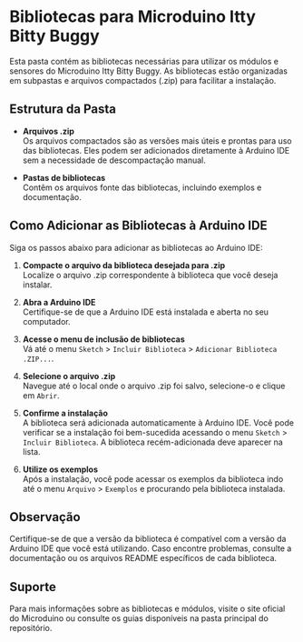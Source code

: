 # Bibliotecas para Microduino Itty Bitty Buggy

Esta pasta contém as bibliotecas necessárias para utilizar os módulos e sensores do Microduino Itty Bitty Buggy. As bibliotecas estão organizadas em subpastas e arquivos compactados (.zip) para facilitar a instalação.

## Estrutura da Pasta

- **Arquivos .zip**  
  Os arquivos compactados são as versões mais úteis e prontas para uso das bibliotecas. Eles podem ser adicionados diretamente à Arduino IDE sem a necessidade de descompactação manual.

- **Pastas de bibliotecas**  
  Contêm os arquivos fonte das bibliotecas, incluindo exemplos e documentação.

## Como Adicionar as Bibliotecas à Arduino IDE

Siga os passos abaixo para adicionar as bibliotecas ao Arduino IDE:

1. **Compacte o arquivo da biblioteca desejada para .zip**  
   Localize o arquivo .zip correspondente à biblioteca que você deseja instalar.

2. **Abra a Arduino IDE**  
   Certifique-se de que a Arduino IDE está instalada e aberta no seu computador.

3. **Acesse o menu de inclusão de bibliotecas**  
   Vá até o menu `Sketch` > `Incluir Biblioteca` > `Adicionar Biblioteca .ZIP...`.

4. **Selecione o arquivo .zip**  
   Navegue até o local onde o arquivo .zip foi salvo, selecione-o e clique em `Abrir`.

5. **Confirme a instalação**  
   A biblioteca será adicionada automaticamente à Arduino IDE. Você pode verificar se a instalação foi bem-sucedida acessando o menu `Sketch` > `Incluir Biblioteca`. A biblioteca recém-adicionada deve aparecer na lista.

6. **Utilize os exemplos**  
   Após a instalação, você pode acessar os exemplos da biblioteca indo até o menu `Arquivo` > `Exemplos` e procurando pela biblioteca instalada.

## Observação

Certifique-se de que a versão da biblioteca é compatível com a versão da Arduino IDE que você está utilizando. Caso encontre problemas, consulte a documentação ou os arquivos README específicos de cada biblioteca.

## Suporte

Para mais informações sobre as bibliotecas e módulos, visite o site oficial do Microduino ou consulte os guias disponíveis na pasta principal do repositório.